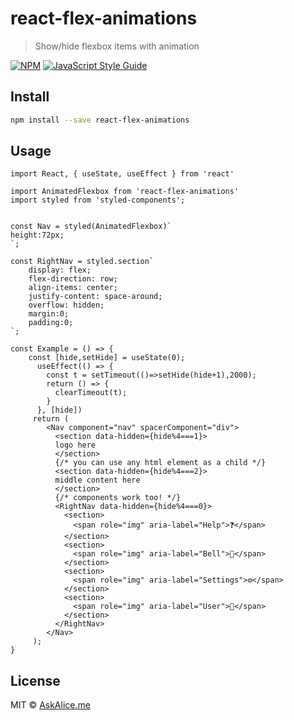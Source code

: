# react-flex-animations

> Show/hide flexbox items with animation

[![NPM](https://img.shields.io/npm/v/react-flex-animations.svg)](https://www.npmjs.com/package/react-flex-animations) [![JavaScript Style Guide](https://img.shields.io/badge/code_style-standard-brightgreen.svg)](https://standardjs.com)

## Install

```bash
npm install --save react-flex-animations
```

## Usage

```tsx
import React, { useState, useEffect } from 'react'

import AnimatedFlexbox from 'react-flex-animations'
import styled from 'styled-components';


const Nav = styled(AnimatedFlexbox)`
height:72px;
`;

const RightNav = styled.section`
    display: flex;
    flex-direction: row;
    align-items: center;
    justify-content: space-around;
    overflow: hidden;
    margin:0;
    padding:0;
`;

const Example = () => {
    const [hide,setHide] = useState(0);
      useEffect(() => {
        const t = setTimeout(()=>setHide(hide+1),2000);
        return () => {
          clearTimeout(t);
        }
      }, [hide])
     return (
        <Nav component="nav" spacerComponent="div">
          <section data-hidden={hide%4===1}>
          logo here
          </section>
          {/* you can use any html element as a child */}
          <section data-hidden={hide%4===2}>
          middle content here
          </section>
          {/* components work too! */}
          <RightNav data-hidden={hide%4===0}>
            <section>
              <span role="img" aria-label="Help">❓</span>
            </section>
            <section>
              <span role="img" aria-label="Bell">🔔</span>
            </section>
            <section>
              <span role="img" aria-label="Settings">⚙</span>
            </section>
            <section>
              <span role="img" aria-label="User">👤</span>
            </section>
          </RightNav>
        </Nav>
     );
}
```

## License

MIT © [AskAlice.me](https://github.com/AskAlice)
